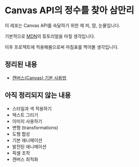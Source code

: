 # Canvas API의 정수를 찾아 삼만리

이 레포는 Canvas API를 숙달하기 위한 제 피, 땀, 눈물입니다.

기본적으로 [MDN](https://developer.mozilla.org/ko/docs/Web/API/Canvas_API)의 튜토리얼을 마칠 생각입니다.

이후 프로젝트에 적용해봄으로써 마침표를 찍어볼 생각입니다.

## 정리된 내용

- [캔버스(Canvas) 기본 사용법](https://github.com/uinone/canvas-trip/tree/main/basic)

## 아직 정리되지 않는 내용

- 스타일과 색 적용하기
- 텍스트 그리기
- 이미지 사용하기
- 변형 (transformations)
- 도형 합성
- 기본 애니메이션
- 발전된 애니메이션
- 픽셀 조작
- 캔버스 최적화
